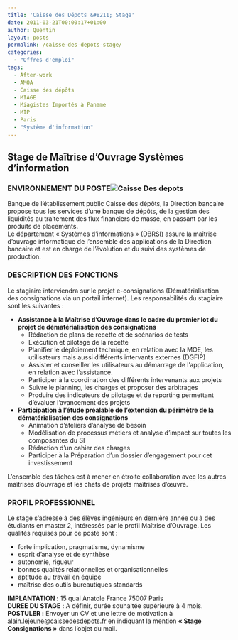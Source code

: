```yaml
---
title: 'Caisse des Dépots &#8211; Stage'
date: 2011-03-21T00:00:17+01:00
author: Quentin
layout: posts
permalink: /caisse-des-depots-stage/
categories:
  - "Offres d'emploi"
tags:
  - After-work
  - AMOA
  - Caisse des dépôts
  - MIAGE
  - Miagistes Importés à Paname
  - MIP
  - Paris
  - "Système d'information"
---
```

## Stage de Maîtrise d’Ouvrage Systèmes d’information

### ENVIRONNEMENT DU POSTE<img src="/assets/uploads/2011/03/Caisse_Des_depots_et_consignation-150x150.png" alt="Caisse Des depots" title="Caisse Des depots" width="150" height="150" class="alignright size-thumbnail wp-image-405" srcset="/assets/uploads/2011/03/Caisse_Des_depots_et_consignation-150x150.png 150w, /assets/uploads/2011/03/Caisse_Des_depots_et_consignation-300x300.png 300w, /assets/uploads/2011/03/Caisse_Des_depots_et_consignation-100x100.png 100w, /assets/uploads/2011/03/Caisse_Des_depots_et_consignation.png 640w" sizes="(max-width: 150px) 100vw, 150px" />

Banque de l’établissement public Caisse des dépôts, la Direction bancaire propose tous les services d’une banque de dépôts, de la gestion des liquidités au traitement des flux financiers de masse, en passant par les produits de placements.  
Le département « Systèmes d’informations » (DBRSI) assure la maîtrise d’ouvrage informatique de l’ensemble des applications de la Direction bancaire et est en charge de l&#8217;évolution et du suivi des systèmes de production.

### DESCRIPTION DES FONCTIONS

Le stagiaire interviendra sur le projet e-consignations (Dématérialisation des consignations via un portail internet). Les responsabilités du stagiaire sont les suivantes :

  * **Assistance à la Maîtrise d’Ouvrage dans le cadre du premier lot du projet de dématérialisation des consignations** 
      * Rédaction de plans de recette et de scénarios de tests
      * Exécution et pilotage de la recette
      * Planifier le déploiement technique, en relation avec la MOE, les utilisateurs mais aussi différents intervants externes (DGFIP)
      * Assister et conseiller les utilisateurs au démarrage de l’application, en relation avec l’assistance.
      * Participer à la coordination des différents intervenants aux projets
      * Suivre le planning, les charges et proposer des arbitrages
      * Produire des indicateurs de pilotage et de reporting permettant d’évaluer l’avancement des projets
  * **Participation à l’étude préalable de l’extension du périmètre de la dématérialisation des consignations** 
      * Animation d’ateliers d’analyse de besoin
      * Modélisation de processus métiers et analyse d’impact sur toutes les composantes du SI
      * Rédaction d’un cahier des charges
      * Participer à la Préparation d’un dossier d’engagement pour cet investissement

L&#8217;ensemble des tâches est à mener en étroite collaboration avec les autres maîtrises d&#8217;ouvrage et les chefs de projets maîtrises d&#8217;œuvre.

### PROFIL PROFESSIONNEL

Le stage s’adresse à des élèves ingénieurs en dernière année ou à des étudiants en master 2, intéressés par le profil Maîtrise d&#8217;Ouvrage. Les qualités requises pour ce poste sont :

  * forte implication, pragmatisme, dynamisme
  * esprit d&#8217;analyse et de synthèse
  * autonomie, rigueur
  * bonnes qualités relationnelles et organisationnelles
  * aptitude au travail en équipe
  * maîtrise des outils bureautiques standards

**IMPLANTATION :** 15 quai Anatole France 75007 Paris  
**DUREE DU STAGE :** A définir, durée souhaitée supérieure à 4 mois.  
**POSTULER :** Envoyer un CV et une lettre de motivation à alain.lejeune@caissedesdepots.fr en indiquant la mention **« Stage Consignations »** dans l’objet du mail.
